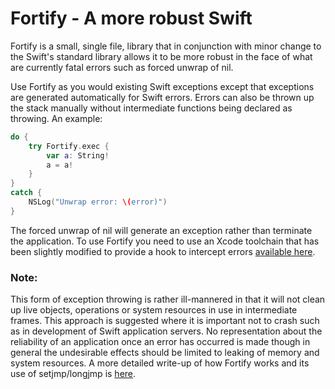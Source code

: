 # Fortify - A more robust Swift

Fortify is a small, single file, library that in conjunction with minor change to the Swift's standard library allows it to be more robust in the face of what are currently fatal errors such as forced unwrap of nil.

Use Fortify as you would existing Swift exceptions except that exceptions are generated automatically for Swift errors. Errors can also be thrown up the stack manually without intermediate functions being declared as throwing. An example:

```Swift
do {
    try Fortify.exec {
        var a: String!
        a = a!
    }
}
catch {
    NSLog("Unwrap error: \(error)")
}
```

The forced unwrap of nil will generate an exception rather than terminate the application. To use Fortify you need to use an Xcode toolchain that has been slightly modified to provide a hook to intercept errors [available here](http://johnholdsworth.com/swift-LOCAL-2017-09-20-a-osx.tar.gz).

### Note:
This form of exception throwing is rather ill-mannered in that it will not clean up live objects, operations or system resources in use in intermediate frames. This approach is suggested where it is important not to crash such as in development of Swift application servers. No representation about the reliability of an application once an error has occurred is made though in general the undesirable effects should be limited to leaking of memory and system resources. A more detailed write-up of how Fortify works and its use of setjmp/longjmp is [here](http://johnholdsworth.com/fortify.html).

